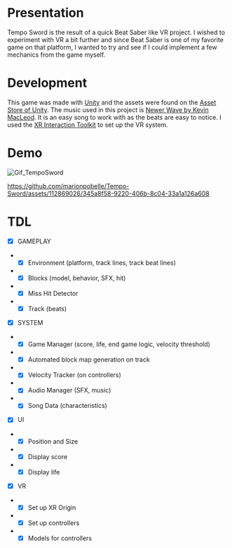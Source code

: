 # Presentation

Tempo Sword is the result of a quick Beat Saber like VR project. I wished to experiment with VR a bit further and since Beat Saber is one of my favorite game on that platform, I wanted to try and see if I could implement a few mechanics from the game myself.

# Development

This game was made with [Unity](https://unity.com/fr) and the assets were found on the [ Asset Store of Unity](https://assetstore.unity.com/).
The music used in this project is [Newer Wave by Kevin MacLeod](https://www.youtube.com/watch?v=T-4jRyT8lDc&ab_channel=KevinMacLeod). It is an easy song to work with as the beats are easy to notice. I used the [XR Interaction Toolkit](https://docs.unity3d.com/Packages/com.unity.xr.interaction.toolkit@2.5/manual/index.html) to set up the VR system.

# Demo

![Gif_TempoSword](https://github.com/marionpobelle/Tempo-Sword/assets/112869026/3ebc9078-e9a1-4a50-92b9-0cda5c8035cf)

https://github.com/marionpobelle/Tempo-Sword/assets/112869026/345a8f58-9220-406b-8c04-33a1a126a608

# TDL

- [x] GAMEPLAY
- - [x] Environment (platform, track lines, track beat lines)
- - [x] Blocks (model, behavior, SFX, hit)
- - [x] Miss Hit Detector
- - [x] Track (beats)
  
- [x] SYSTEM
- - [x] Game Manager (score, life, end game logic, velocity threshold)
- - [x] Automated block map generation on track
- - [x] Velocity Tracker (on controllers)
- - [x] Audio Manager (SFX, music)
- - [x] Song Data (characteristics)
  
- [x] UI
- - [x] Position and Size
- - [x] Display score
- - [x] Display life

- [x] VR
- - [x] Set up XR Origin
- - [x] Set up controllers
- - [x] Models for controllers
